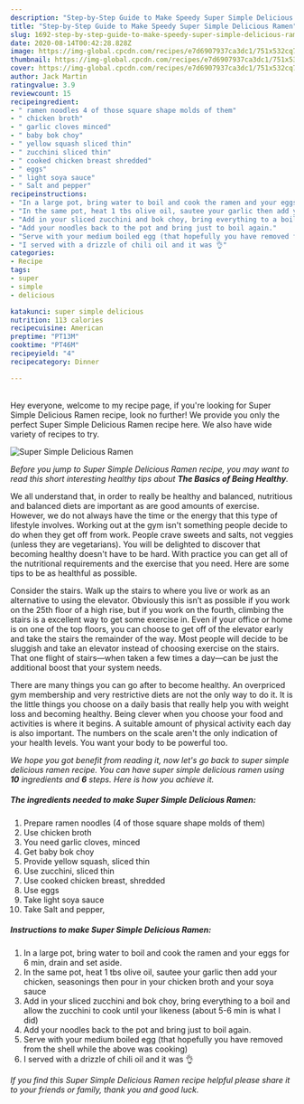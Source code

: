 ```yaml
---
description: "Step-by-Step Guide to Make Speedy Super Simple Delicious Ramen"
title: "Step-by-Step Guide to Make Speedy Super Simple Delicious Ramen"
slug: 1692-step-by-step-guide-to-make-speedy-super-simple-delicious-ramen
date: 2020-08-14T00:42:28.828Z
image: https://img-global.cpcdn.com/recipes/e7d6907937ca3dc1/751x532cq70/super-simple-delicious-ramen-recipe-main-photo.jpg
thumbnail: https://img-global.cpcdn.com/recipes/e7d6907937ca3dc1/751x532cq70/super-simple-delicious-ramen-recipe-main-photo.jpg
cover: https://img-global.cpcdn.com/recipes/e7d6907937ca3dc1/751x532cq70/super-simple-delicious-ramen-recipe-main-photo.jpg
author: Jack Martin
ratingvalue: 3.9
reviewcount: 15
recipeingredient:
- " ramen noodles 4 of those square shape molds of them"
- " chicken broth"
- " garlic cloves minced"
- " baby bok choy"
- " yellow squash sliced thin"
- " zucchini sliced thin"
- " cooked chicken breast shredded"
- " eggs"
- " light soya sauce"
- " Salt and pepper"
recipeinstructions:
- "In a large pot, bring water to boil and cook the ramen and your eggs for 6 min, drain and set aside."
- "In the same pot, heat 1 tbs olive oil, sautee your garlic then add your chicken, seasonings then pour in your chicken broth and your soya sauce"
- "Add in your sliced zucchini and bok choy, bring everything to a boil and allow the zucchini to cook until your likeness (about 5-6 min is what I did)"
- "Add your noodles back to the pot and bring just to boil again."
- "Serve with your medium boiled egg (that hopefully you have removed from the shell while the above was cooking)"
- "I served with a drizzle of chili oil and it was 👌"
categories:
- Recipe
tags:
- super
- simple
- delicious

katakunci: super simple delicious 
nutrition: 113 calories
recipecuisine: American
preptime: "PT13M"
cooktime: "PT46M"
recipeyield: "4"
recipecategory: Dinner

---
```

<br>
Hey everyone, welcome to my recipe page, if you're looking for Super Simple Delicious Ramen recipe, look no further! We provide you only the perfect Super Simple Delicious Ramen recipe here. We also have wide variety of recipes to try.
<br>


![Super Simple Delicious Ramen](https://img-global.cpcdn.com/recipes/e7d6907937ca3dc1/751x532cq70/super-simple-delicious-ramen-recipe-main-photo.jpg)

<i>Before you jump to Super Simple Delicious Ramen recipe, you may want to read this short interesting healthy tips about <strong>The Basics of Being Healthy</strong>.</i>

We all understand that, in order to really be healthy and balanced, nutritious and balanced diets are important as are good amounts of exercise. However, we do not always have the time or the energy that this type of lifestyle involves. Working out at the gym isn't something people decide to do when they get off from work. People crave sweets and salts, not veggies (unless they are vegetarians). You will be delighted to discover that becoming healthy doesn't have to be hard. With practice you can get all of the nutritional requirements and the exercise that you need. Here are some tips to be as healthful as possible.

Consider the stairs. Walk up the stairs to where you live or work as an alternative to using the elevator. Obviously this isn’t as possible if you work on the 25th floor of a high rise, but if you work on the fourth, climbing the stairs is a excellent way to get some exercise in. Even if your office or home is on one of the top floors, you can choose to get off of the elevator early and take the stairs the remainder of the way. Most people will decide to be sluggish and take an elevator instead of choosing exercise on the stairs. That one flight of stairs—when taken a few times a day—can be just the additional boost that your system needs. 

There are many things you can go after to become healthy. An overpriced gym membership and very restrictive diets are not the only way to do it. It is the little things you choose on a daily basis that really help you with weight loss and becoming healthy. Being clever when you choose your food and activities is where it begins. A suitable amount of physical activity each day is also important. The numbers on the scale aren't the only indication of your health levels. You want your body to be powerful too. 


<i>We hope you got benefit from reading it, now let's go back to super simple delicious ramen recipe. You can have super simple delicious ramen using <strong>10</strong> ingredients and <strong>6</strong> steps. Here is how you achieve it.
</i>

##### The ingredients needed to make Super Simple Delicious Ramen:

1. Prepare  ramen noodles (4 of those square shape molds of them)
1. Use  chicken broth
1. You need  garlic cloves, minced
1. Get  baby bok choy
1. Provide  yellow squash, sliced thin
1. Use  zucchini, sliced thin
1. Use  cooked chicken breast, shredded
1. Use  eggs
1. Take  light soya sauce
1. Take  Salt and pepper,


##### Instructions to make Super Simple Delicious Ramen:

1. In a large pot, bring water to boil and cook the ramen and your eggs for 6 min, drain and set aside.
1. In the same pot, heat 1 tbs olive oil, sautee your garlic then add your chicken, seasonings then pour in your chicken broth and your soya sauce
1. Add in your sliced zucchini and bok choy, bring everything to a boil and allow the zucchini to cook until your likeness (about 5-6 min is what I did)
1. Add your noodles back to the pot and bring just to boil again.
1. Serve with your medium boiled egg (that hopefully you have removed from the shell while the above was cooking)
1. I served with a drizzle of chili oil and it was 👌


<i>If you find this Super Simple Delicious Ramen recipe helpful please share it to your friends or family, thank you and good luck.</i>
